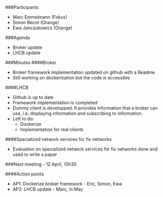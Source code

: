 ###Participants
* Marc Emmelmann (Fokus)
* Simon Becot (Orange)
* Ewa Janczukowicz (Orange)

###Agenda
* Broker update
* LHCB update

###Minutes
####Broker
- Broker framework implementation updated on github with a Readme
- Still working on dockerization but the code is accessible

####LHCB
- Github is up to date
- Framework implementation is completed
- Dummy client is developped. It provides information that a broker can use, i.e. displaying information and subscribing to information.
- Left to do:
    - Dockerize
    - Implementation for real clients

####Specialized network services for fix networks
- Evaluation on specialized network services for fix networks done and used to write a paper

###Next meeting - 12 April, 10h30

####Action points
* AP1: Dockerize broker framework - Eric, Simon, Ewa
* AP2: LHCB update - Marc, in May


